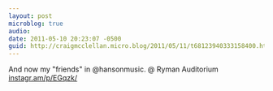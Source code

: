 ```yaml
---
layout: post
microblog: true
audio: 
date: 2011-05-10 20:23:07 -0500
guid: http://craigmcclellan.micro.blog/2011/05/11/t68123940333158400.html
---
```

And now my "friends" in @hansonmusic.   @ Ryman Auditorium [instagr.am/p/EGqzk/](http://instagr.am/p/EGqzk/)
